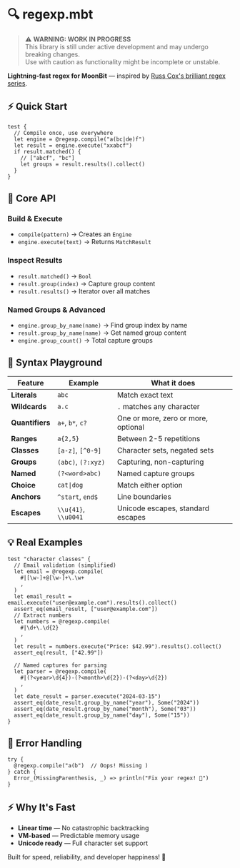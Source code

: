 # 🔍 regexp.mbt

> ⚠️ **WARNING: WORK IN PROGRESS**  
> This library is still under active development and may undergo breaking changes.  
> Use with caution as functionality might be incomplete or unstable.

**Lightning-fast regex for MoonBit** — inspired by
[Russ Cox's brilliant regex series](https://swtch.com/~rsc/regexp/regexp1.html).

## ⚡ Quick Start

```moonbit
test {
  // Compile once, use everywhere
  let engine = @regexp.compile("a(bc|de)f")
  let result = engine.execute("xxabcf")
  if result.matched() {
    // ["abcf", "bc"]
    let groups = result.results().collect()
  }
}
```

## 🎯 Core API

### Build & Execute

- `compile(pattern)` → Creates an `Engine`
- `engine.execute(text)` → Returns `MatchResult`

### Inspect Results

- `result.matched()` → `Bool`
- `result.group(index)` → Capture group content
- `result.results()` → Iterator over all matches

### Named Groups & Advanced

- `engine.group_by_name(name)` → Find group index by name
- `result.group_by_name(name)` → Get named group content
- `engine.group_count()` → Total capture groups

## 🎪 Syntax Playground

| Feature         | Example            | What it does                        |
| --------------- | ------------------ | ----------------------------------- |
| **Literals**    | `abc`              | Match exact text                    |
| **Wildcards**   | `a.c`              | `.` matches any character           |
| **Quantifiers** | `a+`, `b*`, `c?`   | One or more, zero or more, optional |
| **Ranges**      | `a{2,5}`           | Between 2-5 repetitions             |
| **Classes**     | `[a-z]`, `[^0-9]`  | Character sets, negated sets        |
| **Groups**      | `(abc)`, `(?:xyz)` | Capturing, non-capturing            |
| **Named**       | `(?<word>abc)`     | Named capture groups                |
| **Choice**      | `cat\|dog`         | Match either option                 |
| **Anchors**     | `^start`, `end$`   | Line boundaries                     |
| **Escapes**     | `\\u{41}`, `\\u0041` | Unicode escapes, standard escapes   |

## 💡 Real Examples

```moonbit
test "character classes" {
  // Email validation (simplified)
  let email = @regexp.compile(
    #|[\w-]+@[\w-]+\.\w+
    ,
  )
  let email_result = email.execute("user@example.com").results().collect()
  assert_eq(email_result, ["user@example.com"])
  // Extract numbers
  let numbers = @regexp.compile(
    #|\d+\.\d{2}
    ,
  )
  let result = numbers.execute("Price: $42.99").results().collect()
  assert_eq(result, ["42.99"])

  // Named captures for parsing
  let parser = @regexp.compile(
    #|(?<year>\d{4})-(?<month>\d{2})-(?<day>\d{2})
    ,
  )
  let date_result = parser.execute("2024-03-15")
  assert_eq(date_result.group_by_name("year"), Some("2024"))
  assert_eq(date_result.group_by_name("month"), Some("03"))
  assert_eq(date_result.group_by_name("day"), Some("15"))
}
```

## 🚨 Error Handling

```moonbit
try {
  @regexp.compile("a(b")  // Oops! Missing )
} catch {
  Error_(MissingParenthesis, _) => println("Fix your regex! 🔧")
}
```

## ⚡ Why It's Fast

- **Linear time** — No catastrophic backtracking
- **VM-based** — Predictable memory usage
- **Unicode ready** — Full character set support

Built for speed, reliability, and developer happiness! 🚀
